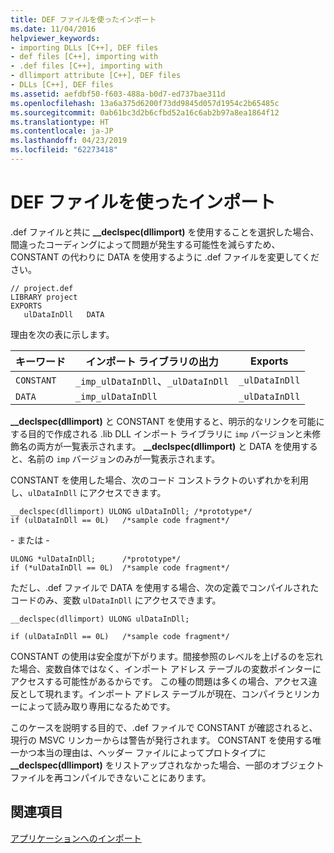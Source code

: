 ```yaml
---
title: DEF ファイルを使ったインポート
ms.date: 11/04/2016
helpviewer_keywords:
- importing DLLs [C++], DEF files
- def files [C++], importing with
- .def files [C++], importing with
- dllimport attribute [C++], DEF files
- DLLs [C++], DEF files
ms.assetid: aefdbf50-f603-488a-b0d7-ed737bae311d
ms.openlocfilehash: 13a6a375d6200f73dd9845d057d1954c2b65485c
ms.sourcegitcommit: 0ab61bc3d2b6cfbd52a16c6ab2b97a8ea1864f12
ms.translationtype: HT
ms.contentlocale: ja-JP
ms.lasthandoff: 04/23/2019
ms.locfileid: "62273418"
---
```

# <a name="importing-using-def-files"></a>DEF ファイルを使ったインポート

.def ファイルと共に **__declspec(dllimport)** を使用することを選択した場合、間違ったコーディングによって問題が発生する可能性を減らすため、CONSTANT の代わりに DATA を使用するように .def ファイルを変更してください。

```
// project.def
LIBRARY project
EXPORTS
   ulDataInDll   DATA
```

理由を次の表に示します。

|キーワード|インポート ライブラリの出力|Exports|
|-------------|---------------------------------|-------------|
|`CONSTANT`|`_imp_ulDataInDll`、`_ulDataInDll`|`_ulDataInDll`|
|`DATA`|`_imp_ulDataInDll`|`_ulDataInDll`|

**__declspec(dllimport)** と CONSTANT を使用すると、明示的なリンクを可能にする目的で作成される .lib DLL インポート ライブラリに `imp` バージョンと未修飾名の両方が一覧表示されます。 **__declspec(dllimport)** と DATA を使用すると、名前の `imp` バージョンのみが一覧表示されます。

CONSTANT を使用した場合、次のコード コンストラクトのいずれかを利用し、`ulDataInDll` にアクセスできます。

```
__declspec(dllimport) ULONG ulDataInDll; /*prototype*/
if (ulDataInDll == 0L)   /*sample code fragment*/
```

\- または -

```
ULONG *ulDataInDll;      /*prototype*/
if (*ulDataInDll == 0L)  /*sample code fragment*/
```

ただし、.def ファイルで DATA を使用する場合、次の定義でコンパイルされたコードのみ、変数 `ulDataInDll` にアクセスできます。

```
__declspec(dllimport) ULONG ulDataInDll;

if (ulDataInDll == 0L)   /*sample code fragment*/
```

CONSTANT の使用は安全度が下がります。間接参照のレベルを上げるのを忘れた場合、変数自体ではなく、インポート アドレス テーブルの変数ポインターにアクセスする可能性があるからです。 この種の問題は多くの場合、アクセス違反として現れます。インポート アドレス テーブルが現在、コンパイラとリンカーによって読み取り専用になるためです。

このケースを説明する目的で、.def ファイルで CONSTANT が確認されると、現行の MSVC リンカーからは警告が発行されます。 CONSTANT を使用する唯一かつ本当の理由は、ヘッダー ファイルによってプロトタイプに **__declspec(dllimport)** をリストアップされなかった場合、一部のオブジェクト ファイルを再コンパイルできないことにあります。

## <a name="see-also"></a>関連項目

[アプリケーションへのインポート](importing-into-an-application.md)
